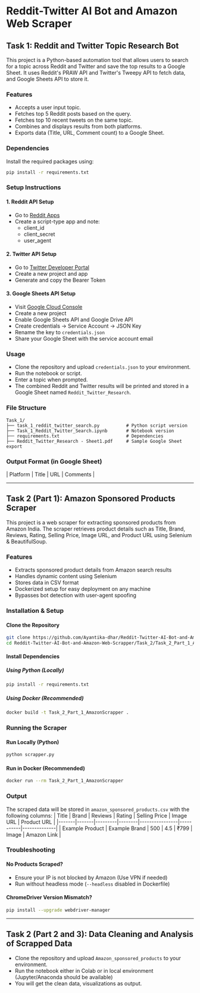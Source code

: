 # Reddit-Twitter AI Bot and Amazon Web Scraper

## Task 1: Reddit and Twitter Topic Research Bot

This project is a Python-based automation tool that allows users to search for a topic across Reddit and Twitter and save the top results to a Google Sheet. It uses Reddit's PRAW API and Twitter's Tweepy API to fetch data, and Google Sheets API to store it.

### Features
- Accepts a user input topic.
- Fetches top 5 Reddit posts based on the query.
- Fetches top 10 recent tweets on the same topic.
- Combines and displays results from both platforms.
- Exports data (Title, URL, Comment count) to a Google Sheet.

### Dependencies
Install the required packages using:
```bash
pip install -r requirements.txt
```

### Setup Instructions

#### 1. Reddit API Setup
- Go to [Reddit Apps](https://www.reddit.com/prefs/apps)
- Create a script-type app and note:
  - client_id
  - client_secret
  - user_agent

#### 2. Twitter API Setup
- Go to [Twitter Developer Portal](https://developer.twitter.com/en/portal/dashboard)
- Create a new project and app
- Generate and copy the Bearer Token

#### 3. Google Sheets API Setup
- Visit [Google Cloud Console](https://console.cloud.google.com/)
- Create a new project
- Enable Google Sheets API and Google Drive API
- Create credentials → Service Account → JSON Key
- Rename the key to `credentials.json`
- Share your Google Sheet with the service account email

### Usage
- Clone the repository and upload `credentials.json` to your environment.
- Run the notebook or script.
- Enter a topic when prompted.
- The combined Reddit and Twitter results will be printed and stored in a Google Sheet named `Reddit_Twitter_Research`.

### File Structure
```
Task_1/
├── task_1_reddit_twitter_search.py          # Python script version
├── Task_1_Reddit_Twitter_Search.ipynb       # Notebook version
├── requirements.txt                         # Dependencies
├── Reddit_Twitter_Research - Sheet1.pdf     # Sample Google Sheet export
```

### Output Format (in Google Sheet)
| Platform | Title | URL | Comments |

---

## Task 2 (Part 1): Amazon Sponsored Products Scraper

This project is a web scraper for extracting sponsored products from Amazon India. The scraper retrieves product details such as Title, Brand, Reviews, Rating, Selling Price, Image URL, and Product URL using Selenium & BeautifulSoup.

### Features
- Extracts sponsored product details from Amazon search results
- Handles dynamic content using Selenium
- Stores data in CSV format
- Dockerized setup for easy deployment on any machine
- Bypasses bot detection with user-agent spoofing

### Installation & Setup

#### Clone the Repository
```bash
git clone https://github.com/Ayantika-dhar/Reddit-Twitter-AI-Bot-and-Amazon-Web-Scrapper.git
cd Reddit-Twitter-AI-Bot-and-Amazon-Web-Scrapper/Task_2/Task_2_Part_1_AmazonScrapper
```

#### Install Dependencies

##### Using Python (Locally)
```bash
pip install -r requirements.txt
```

##### Using Docker (Recommended)
```bash
docker build -t Task_2_Part_1_AmazonScrapper .
```

### Running the Scraper

#### Run Locally (Python)
```bash
python scrapper.py
```

#### Run in Docker (Recommended)
```bash
docker run --rm Task_2_Part_1_AmazonScrapper
```

### Output
The scraped data will be stored in `amazon_sponsored_products.csv` with the following columns:
| Title | Brand | Reviews | Rating | Selling Price | Image URL | Product URL |
|-------|-------|---------|--------|----------------|-----------|--------------|
| Example Product | Example Brand | 500 | 4.5 | ₹799 | Image | Amazon Link |

### Troubleshooting

#### No Products Scraped?
- Ensure your IP is not blocked by Amazon (Use VPN if needed)
- Run without headless mode (`--headless` disabled in Dockerfile)

#### ChromeDriver Version Mismatch?
```bash
pip install --upgrade webdriver-manager
```

---

## Task 2 (Part 2 and 3): Data Cleaning and Analysis of Scrapped Data

- Clone the repository and upload `Amazon_sponsored_products` to your environment.
- Run the notebook either in Colab or in local environment (Jupyter/Anaconda should be available)
- You will get the clean data, visualizations as output.
